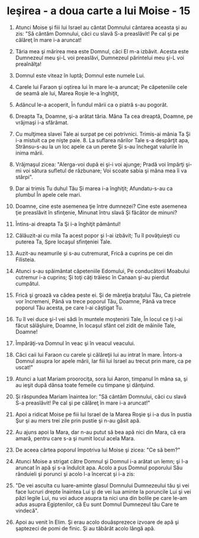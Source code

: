 # Ie&#351;irea - a doua carte a lui Moise - 15

1. Atunci Moise şi fiii lui Israel au cântat Domnului cântarea aceasta şi au zis: "Să cântăm Domnului, căci cu slavă S-a preaslăvit! Pe cal şi pe călăreţ în mare i-a aruncat! 

2. Tăria mea şi mărirea mea este Domnul, căci El m-a izbăvit. Acesta este Dumnezeul meu şi-L voi preaslăvi, Dumnezeul părintelui meu şi-L voi preaînălţa! 

3. Domnul este viteaz în luptă; Domnul este numele Lui. 

4. Carele lui Faraon şi oştirea lui în mare le-a aruncat; Pe căpeteniile cele de seamă ale lui, Marea Roşie le-a înghiţit, 

5. Adâncul le-a acoperit, În fundul mării ca o piatră s-au pogorât. 

6. Dreapta Ta, Doamne, şi-a arătat tăria. Mâna Ta cea dreaptă, Doamne, pe vrăjmaşi i-a sfărâmat. 

7. Cu mulţimea slavei Tale ai surpat pe cei potrivnici. Trimis-ai mânia Ta Şi i-a mistuit ca pe nişte paie. 8. La suflarea nărilor Tale s-a despărţit apa, Strânsu-s-au la un loc apele ca un perete Şi s-au închegat valurile în inima mării. 

9. Vrăjmaşul zicea: "Alerga-voi după ei şi-i voi ajunge; Pradă voi împărţi şi-mi voi sătura sufletul de răzbunare; Voi scoate sabia şi mâna mea îi va stârpi". 

10. Dar ai trimis Tu duhul Tău Şi marea i-a înghiţit; Afundatu-s-au ca plumbul În apele cele mari. 

11. Doamne, cine este asemenea ţie între dumnezei? Cine este asemenea ţie preaslăvit în sfinţenie, Minunat întru slavă Şi făcător de minuni? 

12. Întins-ai dreapta Ta Şi i-a înghiţit pământul! 

13. Călăuzit-ai cu mila Ta acest popor şi l-ai izbăvit; Tu îl povăţuieşti cu puterea Ta, Spre locaşul sfinţeniei Tale. 

14. Auzit-au neamurile şi s-au cutremurat, Frică a cuprins pe cei din Filisteia. 

15. Atunci s-au spăimântat căpeteniile Edomului, Pe conducătorii Moabului cutremur i-a cuprins; Şi toţi câţi trăiesc în Canaan şi-au pierdut cumpătul. 

16. Frică şi groază va cădea peste ei. Şi de măreţia braţului Tău, Ca pietrele vor încremeni, Până va trece poporul Tău, Doamne, Până va trece poporul Tău acesta, pe care l-ai câştigat Tu. 

17. Tu îl vei duce şi-l vei sădi în muntele moştenirii Tale, În locul ce ţi l-ai făcut sălăşluire, Doamne, În locaşul sfânt cel zidit de mâinile Tale, Doamne! 

18. Împărăţi-va Domnul în veac şi în veacul veacului. 

19. Căci caii lui Faraon cu carele şi călăreţii lui au intrat în mare. Întors-a Domnul asupra lor apele mării, Iar fiii lui Israel au trecut prin mare, ca pe uscat!" 

20. Atunci a luat Mariam proorociţa, sora lui Aaron, timpanul în mâna sa, şi au ieşit după dânsa toate femeile cu timpane şi dănţuind. 

21. Şi răspundea Mariam înaintea lor: "Să cântăm Domnului, căci cu slavă S-a preaslăvit! Pe cal şi pe călăreţ în mare i-a aruncat!" 

22. Apoi a ridicat Moise pe fiii lui Israel de la Marea Roşie şi i-a dus în pustia Şur şi au mers trei zile prin pustie şi n-au găsit apă. 

23. Au ajuns apoi la Mara, dar n-au putut să bea apă nici din Mara, că era amară, pentru care s-a şi numit locul acela Mara. 

24. De aceea cârtea poporul împotriva lui Moise şi zicea: "Ce să bem?" 

25. Atunci Moise a strigat către Domnul şi Domnul i-a arătat un lemn; şi l-a aruncat în apă şi s-a îndulcit apa. Acolo a pus Domnul poporului Său rânduieli şi porunci şi acolo l-a încercat şi i-a zis: 

26. "De vei asculta cu luare-aminte glasul Domnului Dumnezeului tău şi vei face lucruri drepte înaintea Lui şi de vei lua aminte la poruncile Lui şi vei păzi legile Lui, nu voi aduce asupra ta nici una din bolile pe care le-am adus asupra Egiptenilor, că Eu sunt Domnul Dumnezeul tău Care te vindecă". 

27. Apoi au venit în Elim. Şi erau acolo douăsprezece izvoare de apă şi şaptezeci de pomi de finic. Şi au tăbărât acolo lângă apă. 

